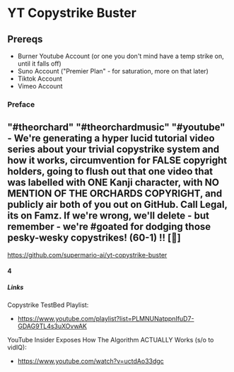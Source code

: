 # YT Copystrike Buster

## Prereqs

- Burner Youtube Account (or one you don't mind have a temp strike on, until it falls off)
- Suno Account ("Premier Plan" - for saturation, more on that later)
- Tiktok Account
- Vimeo Account

### Preface

"#theorchard" "#theorchardmusic" "#youtube" - We're generating a hyper lucid tutorial video series about your trivial copystrike system and how it works, circumvention for FALSE copyright holders, going to flush out that one video that was labelled with ONE Kanji character, with NO MENTION OF THE ORCHARDS COPYRIGHT, and publicly air both of you out on GitHub. Call Legal, its on Famz. If we're wrong, we'll delete - but remember - we're #goated for dodging those pesky-wesky copystrikes! (60-1) ‼️ [🍑]
---

<https://github.com/supermario-ai/yt-copystrike-buster>

#### 4

##### Links

Copystrike TestBed Playlist:

- <https://www.youtube.com/playlist?list=PLMNUNatppnIfuD7-GDAG9TL4s3uXOvwAK>

YouTube Insider Exposes How The Algorithm ACTUALLY Works (s/o to vidIQ):

- <https://www.youtube.com/watch?v=uctdAo33dgc>

